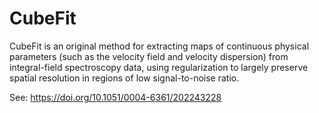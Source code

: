 # CubeFit

CubeFit is an original method for extracting maps of continuous
physical parameters (such as the velocity field and velocity
dispersion) from integral-field spectroscopy data, using
regularization to largely preserve spatial resolution in regions of
low signal-to-noise ratio.

See: https://doi.org/10.1051/0004-6361/202243228
